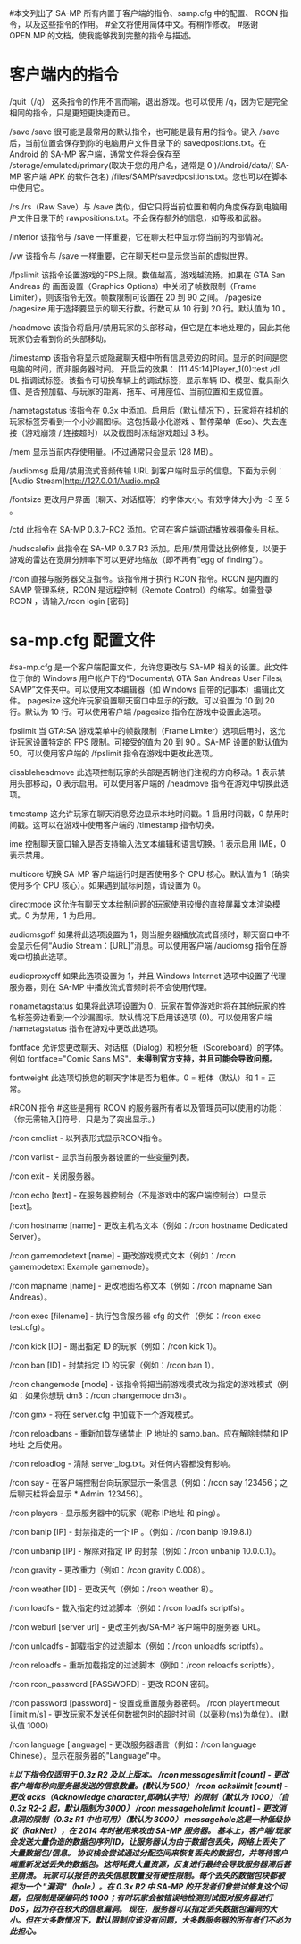 #本文列出了 SA-MP 所有内置于客户端的指令、samp.cfg 中的配置、 RCON 指令，以及这些指令的作用。
#全文将使用简体中文。有稍作修改。
#感谢 OPEN.MP 的文档，使我能够找到完整的指令与描述。

# 客户端内的指令
/quit（/q）
这条指令的作用不言而喻，退出游戏。也可以使用 /q，因为它是完全相同的指令，只是更短更快捷而已。

/save
/save 很可能是最常用的默认指令，也可能是最有用的指令。键入 /save 后，当前位置会保存到你的电脑用户文件目录下的 savedpositions.txt。在 Android 的 SA-MP 客户端，通常文件将会保存至 /storage/emulated/primary(取决于您的用户名，通常是 0 )/Android/data/( SA-MP 客户端 APK 的软件包名) /files/SAMP/savedpositions.txt。您也可以在脚本中使用它。

/rs
/rs（Raw Save）与 /save 类似，但它只将当前位置和朝向角度保存到电脑用户文件目录下的 rawpositions.txt。不会保存额外的信息，如等级和武器。

/interior
该指令与 /save 一样重要，它在聊天栏中显示你当前的内部情况。

/vw
该指令与 /save 一样重要，它在聊天栏中显示您当前的虚拟世界。

/fpslimit
该指令设置游戏的FPS上限。数值越高，游戏越流畅。如果在 GTA San Andreas 的 画面设置（Graphics Options）中关闭了帧数限制（Frame Limiter），则该指令无效。帧数限制可设置在 20 到 90 之间。
/pagesize
/pagesize 用于选择要显示的聊天行数。行数可从 10 行到 20 行。默认值为 10 。

/headmove
该指令将启用/禁用玩家的头部移动，但它是在本地处理的，因此其他玩家仍会看到你的头部移动。

/timestamp
该指令将显示或隐藏聊天框中所有信息旁边的时间。显示的时间是您电脑的时间，而非服务器时间。
开启后的效果：
[11:45:14]Player_1(0):test
/dl
DL 指调试标签。该指令可切换车辆上的调试标签，显示车辆 ID、模型、载具耐久值、是否预加载、与玩家的距离、拖车、可用座位、当前位置和生成位置。

/nametagstatus
该指令在 0.3x 中添加。启用后（默认情况下），玩家将在挂机的玩家标签旁看到一个小沙漏图标。这包括最小化游戏 、暂停菜单（Esc）、失去连接（游戏崩溃 / 连接超时）以及截图时冻结游戏超过 3 秒。

/mem
显示当前内存使用量。(不过通常只会显示 128 MB）。

/audiomsg
启用/禁用流式音频传输 URL 到客户端时显示的信息。下面为示例：
[Audio Stream]http://127.0.0.1/Audio.mp3

/fontsize
更改用户界面（聊天、对话框等）的字体大小。有效字体大小为 -3 至 5 。

/ctd
此指令在 SA-MP 0.3.7-RC2 添加。它可在客户端调试播放器摄像头目标。

/hudscalefix
此指令在 SA-MP 0.3.7 R3 添加。启用/禁用雷达比例修复，以便于游戏的雷达在宽屏分辨率下可以更好地缩放（即不再有“egg of finding”）。

/rcon
直接与服务器交互指令。该指令用于执行 RCON 指令。RCON 是内置的 SAMP 管理系统，RCON 是远程控制（Remote Control）的缩写。如需登录 RCON ，请输入/rcon login [密码]

# sa-mp.cfg 配置文件
#sa-mp.cfg 是一个客户端配置文件，允许您更改与 SA-MP 相关的设置。此文件位于你的 Windows 用户帐户下的“Documents\ GTA San Andreas User Files\ SAMP”文件夹中。可以使用文本编辑器（如 Windows 自带的记事本）编辑此文件。
pagesize
这允许玩家设置聊天窗口中显示的行数。可以设置为 10 到 20 行。默认为 10 行。可以使用客户端 /pagesize 指令在游戏中设置此选项。

fpslimit
当 GTA:SA 游戏菜单中的帧数限制（Frame Limiter）选项启用时，这允许玩家设置特定的 FPS 限制。可接受的值为 20 到 90 。SA-MP 设置的默认值为 50。可以使用客户端的 /fpslimit 指令在游戏中更改此选项。

disableheadmove
此选项控制玩家的头部是否朝他们注视的方向移动。1 表示禁用头部移动，0 表示启用。可以使用客户端的 /headmove 指令在游戏中切换此选项。

timestamp
这允许玩家在聊天消息旁边显示本地时间戳。1 启用时间戳，0 禁用时间戳。这可以在游戏中使用客户端的 /timestamp 指令切换。

ime
控制聊天窗口输入是否支持输入法文本编辑和语言切换。1 表示启用 IME，0 表示禁用。

multicore
切换 SA-MP 客户端运行时是否使用多个 CPU 核心。默认值为 1（确实使用多个 CPU 核心）。如果遇到鼠标问题，请设置为 0。

directmode
这允许有聊天文本绘制问题的玩家使用较慢的直接屏幕文本渲染模式。0 为禁用，1 为启用。

audiomsgoff
如果将此选项设置为 1，则当服务器播放流式音频时，聊天窗口中不会显示任何“Audio Stream：[URL]”消息。可以使用客户端 /audiomsg 指令在游戏中切换此选项。

audioproxyoff
如果此选项设置为 1，并且 Windows Internet 选项中设置了代理服务器，则在 SA-MP 中播放流式音频时将不会使用代理。

nonametagstatus
如果将此选项设置为 0，玩家在暂停游戏时将在其他玩家的姓名标签旁边看到一个沙漏图标。默认情况下启用该选项 (0)。可以使用客户端 /nametagstatus 指令在游戏中更改此选项。

fontface
允许您更改聊天、对话框（Dialog）和积分板（Scoreboard）的字体。例如 fontface="Comic Sans MS"。**未得到官方支持，并且可能会导致问题。**

fontweight
此选项切换您的聊天字体是否为粗体。0 = 粗体（默认）和 1 = 正常。

#RCON 指令
#这些是拥有 RCON 的服务器所有者以及管理员可以使用的功能：（你无需输入[]符号，只是为了突出显示。)

/rcon cmdlist - 以列表形式显示RCON指令。

/rcon varlist - 显示当前服务器设置的一些变量列表。

/rcon exit - 关闭服务器。

/rcon echo [text] - 在服务器控制台（不是游戏中的客户端控制台）中显示[text]。

/rcon hostname [name] - 更改主机名文本（例如：/rcon hostname Dedicated Server）。

/rcon gamemodetext [name] - 更改游戏模式文本（例如：/rcon gamemodetext Example gamemode）。

/rcon mapname [name] - 更改地图名称文本（例如：/rcon mapname San Andreas）。

/rcon exec [filename] - 执行包含服务器 cfg 的文件（例如：/rcon exec test.cfg）。

/rcon kick [ID] - 踢出指定 ID 的玩家（例如：/rcon kick 1）。

/rcon ban [ID] - 封禁指定 ID 的玩家（例如：/rcon ban 1）。

/rcon changemode [mode] - 该指令将把当前游戏模式改为指定的游戏模式（例如：如果你想玩 dm3：/rcon changemode dm3）。

/rcon gmx - 将在 server.cfg 中加载下一个游戏模式。

/rcon reloadbans - 重新加载存储禁止 IP 地址的 samp.ban。应在解除封禁和 IP地址 之后使用。

/rcon reloadlog - 清除 server_log.txt。对任何内容都没有影响。

/rcon say - 在客户端控制台向玩家显示一条信息（例如：/rcon say 123456；之后聊天栏将会显示 * Admin: 123456）。

/rcon players - 显示服务器中的玩家（昵称 IP地址 和 ping）。

/rcon banip [IP] - 封禁指定的一个 IP 。（例如：/rcon banip 19.19.8.1）

/rcon unbanip [IP] - 解除对指定 IP 的封禁（例如：/rcon unbanip 10.0.0.1）。

/rcon gravity - 更改重力（例如：/rcon gravity 0.008）。

/rcon weather [ID] - 更改天气（例如：/rcon weather 8）。

/rcon loadfs - 载入指定的过滤脚本（例如：/rcon loadfs scriptfs）。

/rcon weburl [server url] - 更改主列表/SA-MP 客户端中的服务器 URL。

/rcon unloadfs - 卸载指定的过滤脚本（例如：/rcon unloadfs scriptfs）。

/rcon reloadfs - 重新加载指定的过滤脚本（例如：/rcon reloadfs scriptfs）。

/rcon rcon_password [PASSWORD] - 更改 RCON 密码。

/rcon password [password] - 设置或重置服务器密码。
/rcon playertimeout [limit m/s] - 更改玩家不发送任何数据包时的超时时间（以毫秒(ms)为单位）。(默认值 1000）

/rcon language [language] - 更改服务器语言（例如：/rcon language Chinese）。显示在服务器的"Language"中。

#***以下指令仅适用于 0.3z R2 及以上版本。
/rcon messageslimit [count] - 更改客户端每秒向服务器发送的信息数量。(默认为 500）
/rcon ackslimit [count] - 更改 acks（Acknowledge character,即确认字符）的限制（默认为 1000）（自 0.3z R2-2 起，默认限制为 3000）
/rcon messageholelimit [count] - 更改消息洞的限制（0.3z R1 中也可用）（默认为 3000）
***messagehole***这是一种低级协议（RakNet），在 2014 年时被用来攻击 SA-MP 服务器。
基本上，客户端/玩家会发送大量伪造的数据包序列 ID，让服务器认为由于数据包丢失，网络上丢失了大量数据包/信息。
协议栈会尝试通过分配空间来恢复丢失的数据包，并等待客户端重新发送丢失的数据包。这将耗费大量资源，反复进行最终会导致服务器滞后甚至崩溃。
玩家可以报告的丢失信息数量没有硬性限制。每个丢失的数据包块都被视为一个 "漏洞"（hole）。在 0.3x R2 中 SA-MP 的开发者们曾尝试修复这个问题，但限制是硬编码的 1000；有时玩家会被错误地检测到试图对服务器进行 DoS，因为存在较大的信息漏洞。
现在，服务器可以指定丢失数据包漏洞的大小。但在大多数情况下，默认限制应该没有问题，大多数服务器的所有者们不必为此担心。***
